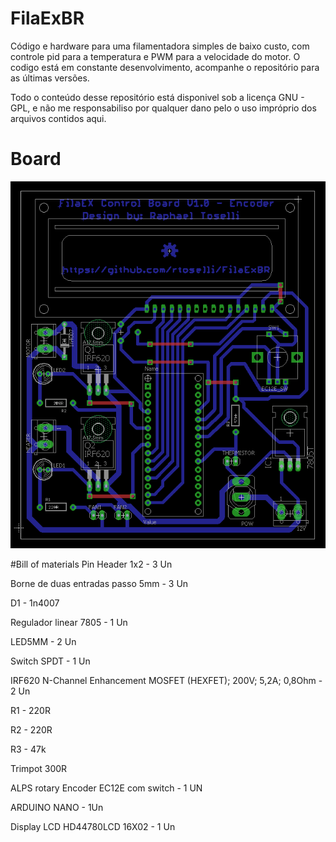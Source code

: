 # FilaExBR


Código e hardware para uma filamentadora simples de baixo custo, com controle pid para a temperatura e PWM para a velocidade do motor.
O codigo está em constante desenvolvimento, acompanhe o repositório para as últimas versões.

Todo o conteúdo desse repositório está disponivel sob a licença GNU - GPL, e não me responsabiliso por qualquer dano pelo o uso impróprio dos arquivos contidos aqui.

# Board 

![FilaExBR](/Board/filaex.png?raw=true "FilaExBR")

#Bill of materials
Pin Header 1x2 - 3 Un

Borne de duas entradas passo 5mm - 3 Un

D1 - 1n4007
 
Regulador linear 7805 - 1 Un

LED5MM - 2 Un
                                                        
Switch SPDT - 1 Un

IRF620 N-Channel Enhancement MOSFET (HEXFET); 200V; 5,2A; 0,8Ohm  - 2 Un
                              
R1 - 220R

R2 - 220R

R3 - 47k

Trimpot 300R

ALPS rotary Encoder EC12E com switch - 1 UN
                                                                             
ARDUINO NANO - 1Un

Display LCD HD44780LCD 16X02 - 1 Un
                                                 
